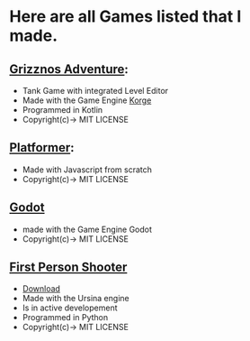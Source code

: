 # Here are all Games listed that I made.  
## [Grizznos Adventure](https://schneckedde.github.io/Grizznos-Adventure):
  - Tank Game with integrated Level Editor
  - Made with the Game Engine [Korge](https://github.com/korlibs)
  - Programmed in Kotlin
  - Copyright(c)-> MIT LICENSE


## [Platformer](https://schneckeddef.github.io/Platformer/):
  - Made with Javascript from scratch  
  - Copyright(c)-> MIT LICENSE
  
## [Godot](https://schneckeddef.github.io/Godot/)  
  - made with the Game Engine Godot
  - Copyright(c)-> MIT LICENSE

## [First Person Shooter](https://github.com/SchneckeddeF/First-Person-Shooter/)
  - [Download](https://github.com/SchneckeddeF/First-Person-Shooter/releases/download/v0.2/main.zip)
  - Made with the Ursina engine
  - Is in active developement
  - Programmed in Python
  - Copyright(c)-> MIT LICENSE
